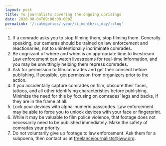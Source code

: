 ```yaml
---
layout: post
title: To journalists covering the ongoing uprisings
date: 2020-08-04T09:00:00.000Z
permalink: '/:categories/:year/:i_month/:i_day/:slug'
---
```

1. If a comrade asks you to stop filming them, stop filming them. Generally speaking, our cameras should be trained on law enforcement and reactionaries, not to unintentionally incriminate comrades.
2. Be cognizant of where and when is an appropriate time to livestream. Law enforcement can watch livestreams for real-time information, and you may be unwittingly helping them repress comrades.
3. Ask for permission to film comrades and get their consent before publishing. If possible, get permission from organizers prior to the action.
4. If you accidentally capture comrades on film, obscure their faces, tattoos, and all other identifying characteristics before publishing. Minimize the need for this by focusing on comrades’ legs and backs, if they are in the frame at all.
5. Lock your devices with alpha-numeric passcodes. Law enforcement may be able to force you to unlock devices with your face or fingerprint.
6. While it may be valuable to film police violence, that footage does not necessarily need to be published immediately. Make the safety of comrades your priority.
7. Do not voluntarily give up footage to law enforcement. Ask them for a subpoena, then contact us at [freelancejournalists@iww.org](freelancejournalists@iww.org).